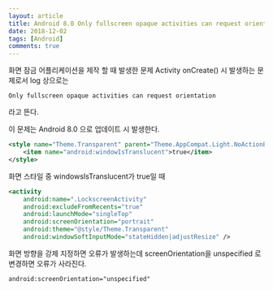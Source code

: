 ```yaml
---
layout: article
title: Android 8.0 Only fullscreen opaque activities can request orientation 에러 수정하기
date: 2018-12-02
tags: [Android]
comments: true
---
```


화면 잠금 어플리케이션을 제작 할 때 발생한 문제
Activity onCreate() 시 발생하는 문제로서 log 상으로는 
```
Only fullscreen opaque activities can request orientation
```
라고 뜬다.

이 문제는 Android 8.0 으로 업데이트 시 발생한다.
```xml
<style name="Theme.Transparent" parent="Theme.AppCompat.Light.NoActionBar">
    <item name="android:windowIsTranslucent">true</item>
</style>
```

화면 스타일 중 windowsIsTranslucent가 true일 때

```xml
<activity
    android:name=".LockscreenActivity"
    android:excludeFromRecents="true"
    android:launchMode="singleTop"
    android:screenOrientation="portrait" 
    android:theme="@style/Theme.Transparent"
    android:windowSoftInputMode="stateHidden|adjustResize" />
```

화면 방향을 강제 지정하면 오류가 발생하는데 screenOrientation을 unspecified 로 변경하면 오류가 사라진다.
```xml
android:screenOrientation="unspecified"
```